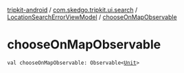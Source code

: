 [tripkit-android](../../index.md) / [com.skedgo.tripkit.ui.search](../index.md) / [LocationSearchErrorViewModel](index.md) / [chooseOnMapObservable](./choose-on-map-observable.md)

# chooseOnMapObservable

`val chooseOnMapObservable: Observable<`[`Unit`](https://kotlinlang.org/api/latest/jvm/stdlib/kotlin/-unit/index.html)`>`